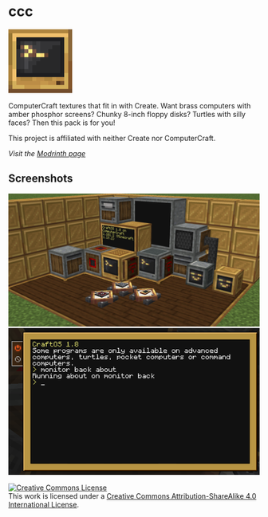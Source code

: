 # ccc

![Pack icon](icon.png)

ComputerCraft textures that fit in with Create. Want brass computers with amber
phosphor screens? Chunky 8-inch floppy disks? Turtles with silly faces? Then
this pack is for you!

This project is affiliated with neither Create nor ComputerCraft.

*Visit the [Modrinth page](https://modrinth.com/resourcepack/ccc)*

## Screenshots

![A bunch of retextured things](screenshots/rollcall.png)
![Advanced computer GUI](screenshots/gui.png)

<a rel="license" href="http://creativecommons.org/licenses/by-sa/4.0/"><img alt="Creative Commons License" style="border-width:0" src="https://i.creativecommons.org/l/by-sa/4.0/88x31.png" /></a><br />This work is licensed under a <a rel="license" href="http://creativecommons.org/licenses/by-sa/4.0/">Creative Commons Attribution-ShareAlike 4.0 International License</a>.
